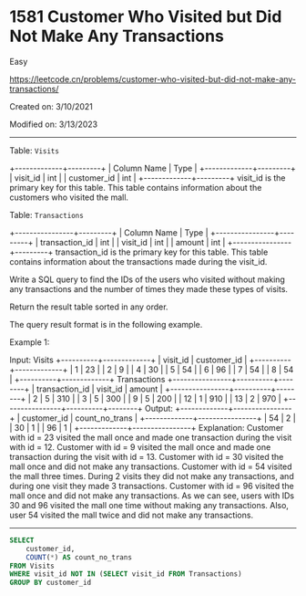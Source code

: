 # 1581 Customer Who Visited but Did Not Make Any Transactions

Easy

https://leetcode.cn/problems/customer-who-visited-but-did-not-make-any-transactions/

Created on: 3/10/2021

Modified on: 3/13/2023

---

Table: `Visits`

+-------------+---------+
| Column Name | Type    |
+-------------+---------+
| visit_id    | int     |
| customer_id | int     |
+-------------+---------+
visit_id is the primary key for this table.
This table contains information about the customers who visited the mall.
 

Table: `Transactions`

+----------------+---------+
| Column Name    | Type    |
+----------------+---------+
| transaction_id | int     |
| visit_id       | int     |
| amount         | int     |
+----------------+---------+
transaction_id is the primary key for this table.
This table contains information about the transactions made during the 
visit_id.
 

Write a SQL query to find the IDs of the users who visited without 
making any transactions and the number of times they made these types 
of visits.

Return the result table sorted in any order.

The query result format is in the following example.


Example 1:

Input: 
Visits
+----------+-------------+
| visit_id | customer_id |
+----------+-------------+
| 1        | 23          |
| 2        | 9           |
| 4        | 30          |
| 5        | 54          |
| 6        | 96          |
| 7        | 54          |
| 8        | 54          |
+----------+-------------+
Transactions
+----------------+----------+--------+
| transaction_id | visit_id | amount |
+----------------+----------+--------+
| 2              | 5        | 310    |
| 3              | 5        | 300    |
| 9              | 5        | 200    |
| 12             | 1        | 910    |
| 13             | 2        | 970    |
+----------------+----------+--------+
Output: 
+-------------+----------------+
| customer_id | count_no_trans |
+-------------+----------------+
| 54          | 2              |
| 30          | 1              |
| 96          | 1              |
+-------------+----------------+
Explanation: 
Customer with id = 23 visited the mall once and made one transaction during 
the visit with id = 12.
Customer with id = 9 visited the mall once and made one transaction during 
the visit with id = 13.
Customer with id = 30 visited the mall once and did not make any transactions.
Customer with id = 54 visited the mall three times. During 2 visits they did 
not make any transactions, and during one visit they made 3 transactions.
Customer with id = 96 visited the mall once and did not make any transactions.
As we can see, users with IDs 30 and 96 visited the mall one time without 
making any transactions. Also, user 54 visited the mall twice and did not 
make any transactions.

---

``` sql
SELECT
    customer_id,
    COUNT(*) AS count_no_trans
FROM Visits
WHERE visit_id NOT IN (SELECT visit_id FROM Transactions)
GROUP BY customer_id
```